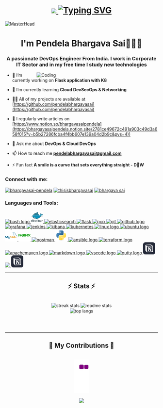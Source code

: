 <h1 align="center">
  <a href="https://git.io/typing-svg">
    <img src="https://capsule-render.vercel.app/api?type=waving&color=gradient&height=100&section=header"/>
    <img src="https://readme-typing-svg.herokuapp.com?font=Fira+Code&weight=500&size=30&pause=100&color=FFCF19&width=435&center=true&lines=ℕ𝕒𝕞𝕒𝕤𝕥𝕙𝕖+🙏🏻;+𝕎𝕖𝕝𝕔𝕠𝕞𝕖+𝕥𝕠+𝕞𝕪+𝔾𝕀𝕋ℍ𝕌𝔹"alt="Typing SVG" />
  </a>
</h1>

[![MasterHead](https://firebasestorage.googleapis.com/v0/b/flexi-coding.appspot.com/o/dempgi7-520f8d5f-63d4-4453-8822-dbc149ae27f8.gif?alt=media&token=91c0c7b2-93c3-4029-b011-1a8703c5730d)](https://rishavchanda.io)

<h1 align="center">I'm Pendela Bhargava Sai🧔🏻‍♂️</h1>
<h3 align="center">A passionate DevOps Engineer From India. I work in Corporate IT Sector and in my free time I study new technologies</h3>

<img align="right" alt="Coding" width="400" src="https://private-user-images.githubusercontent.com/105593686/339971317-9378f537-a7eb-4696-aaed-aee640756ff6.gif?jwt=eyJhbGciOiJIUzI1NiIsInR5cCI6IkpXVCJ9.eyJpc3MiOiJnaXRodWIuY29tIiwiYXVkIjoicmF3LmdpdGh1YnVzZXJjb250ZW50LmNvbSIsImtleSI6ImtleTUiLCJleHAiOjE3MTg1MjI1MzYsIm5iZiI6MTcxODUyMjIzNiwicGF0aCI6Ii8xMDU1OTM2ODYvMzM5OTcxMzE3LTkzNzhmNTM3LWE3ZWItNDY5Ni1hYWVkLWFlZTY0MDc1NmZmNi5naWY_WC1BbXotQWxnb3JpdGhtPUFXUzQtSE1BQy1TSEEyNTYmWC1BbXotQ3JlZGVudGlhbD1BS0lBVkNPRFlMU0E1M1BRSzRaQSUyRjIwMjQwNjE2JTJGdXMtZWFzdC0xJTJGczMlMkZhd3M0X3JlcXVlc3QmWC1BbXotRGF0ZT0yMDI0MDYxNlQwNzE3MTZaJlgtQW16LUV4cGlyZXM9MzAwJlgtQW16LVNpZ25hdHVyZT03MmFkMTFhYjI2YzEyM2FlNjY0NGQzMzI2Njg5MDgwNTllOWRmOWI5NDA5MDdjMmNmZjM3ZDNjOGM4YjhmYmY2JlgtQW16LVNpZ25lZEhlYWRlcnM9aG9zdCZhY3Rvcl9pZD0wJmtleV9pZD0wJnJlcG9faWQ9MCJ9.qEw9EzwwtzoB9dNwxpac4LFpX1wdbPGU2OEcQqIL7Zc">

- 🔭 I’m currently working on **Flask application with K8**

- 🌱 I’m currently learning **Cloud DevSecOps & Networking**

- 👨‍💻 All of my projects are available at [https://github.com/pendelabhargavasai](https://github.com/pendelabhargavasai)

- 📝 I regularly write articles on [https://www.notion.so/bhargavasaipendela](https://bhargavasaipendela.notion.site/2781ce49672c491a903c49d3a658f015?v=b5b27286fcba4f4bb607e139a04d2b9c&pvs=4))

- 💬 Ask me about **DevOps & Cloud DevOps**

- 📫 How to reach me **pendelabhargavasai@gmail.com**

- ⚡ Fun fact **A smile is a curve that sets everything straight - D🌻W**

<h3 align="left">Connect with me:</h3>
<p align="left">
<a href="https://linkedin.com/in/bhargavasai-pendela" target="blank"><img align="center" src="https://raw.githubusercontent.com/rahuldkjain/github-profile-readme-generator/master/src/images/icons/Social/linked-in-alt.svg" alt="bhargavasai-pendela" height="30" width="40" /></a>
<a href="https://instagram.com/thisisbhargavasai" target="blank"><img align="center" src="https://raw.githubusercontent.com/rahuldkjain/github-profile-readme-generator/master/src/images/icons/Social/instagram.svg" alt="thisisbhargavasai" height="30" width="40" /></a>
<a href="https://x.com/Pendela_" target="blank"><img align="center" src="https://raw.githubusercontent.com/rahuldkjain/github-profile-readme-generator/888aff31e1d26dd2a6acf6afebbc34970aeb0118/src/images/icons/Social/twitter.svg" alt="bhargava sai" height="30" width="40" /></a>
</p>

<h3 align="left">Languages and Tools:</h3>
<p align="left">  
<a href="https://www.gnu.org/software/bash/" target="_blank" rel="noreferrer"> <img src="https://cdn.simpleicons.org/gnubash/4EAA25" alt="bash logo"  width="40" height="40"/> </a> 
<a href="https://www.docker.com/" target="_blank" rel="noreferrer"> <img src="https://raw.githubusercontent.com/devicons/devicon/master/icons/docker/docker-original-wordmark.svg" alt="docker" width="40" height="40"/> </a> 
<a href="https://www.elastic.co" target="_blank" rel="noreferrer"> <img src="https://www.vectorlogo.zone/logos/elastic/elastic-icon.svg" alt="elasticsearch" width="40" height="40"/> </a> 
<a href="https://flask.palletsprojects.com/" target="_blank" rel="noreferrer"> <img src="https://www.vectorlogo.zone/logos/pocoo_flask/pocoo_flask-icon.svg" alt="flask" width="40" height="40"/> </a> 
<a href="https://cloud.google.com" target="_blank" rel="noreferrer"> <img src="https://www.vectorlogo.zone/logos/google_cloud/google_cloud-icon.svg" alt="gcp" width="40" height="40"/> </a> 
<a href="https://git-scm.com/" target="_blank" rel="noreferrer"> <img src="https://www.vectorlogo.zone/logos/git-scm/git-scm-icon.svg" alt="git" width="40" height="40"/> </a> 
<a href="https://github.com/" target="_blank" rel="noreferrer"> <img src="https://skillicons.dev/icons?i=github" with="40" height="40" alt="github logo"  /> </a> 
<a href="https://grafana.com" target="_blank" rel="noreferrer"> <img src="https://www.vectorlogo.zone/logos/grafana/grafana-icon.svg" alt="grafana" width="40" height="40"/> </a> 
<a href="https://www.jenkins.io" target="_blank" rel="noreferrer"> <img src="https://www.vectorlogo.zone/logos/jenkins/jenkins-icon.svg" alt="jenkins" width="40" height="40"/> </a> 
<a href="https://www.elastic.co/kibana" target="_blank" rel="noreferrer"> <img src="https://www.vectorlogo.zone/logos/elasticco_kibana/elasticco_kibana-icon.svg" alt="kibana" width="40" height="40"/> </a> 
<a href="https://kubernetes.io" target="_blank" rel="noreferrer"> <img src="https://www.vectorlogo.zone/logos/kubernetes/kubernetes-icon.svg" alt="kubernetes" width="40" height="40"/> </a> 
<a href="https://www.linux.org/" target="_blank" rel="noreferrer"> <img src="https://cdn.jsdelivr.net/gh/devicons/devicon/icons/linux/linux-original.svg" width="40" height="40" alt="linux logo"  /> </a> 
<a href="https://ubuntu.com/" target="_blank" rel="noreferrer"> <img src="https://cdn.jsdelivr.net/gh/devicons/devicon/icons/ubuntu/ubuntu-plain.svg" width="40" height="40" alt="ubuntu logo"  /> </a> 
<a href="https://www.mysql.com/" target="_blank" rel="noreferrer"> <img src="https://raw.githubusercontent.com/devicons/devicon/master/icons/mysql/mysql-original-wordmark.svg" alt="mysql" width="40" height="40"/> </a> 
<a href="https://www.nginx.com" target="_blank" rel="noreferrer"> <img src="https://raw.githubusercontent.com/devicons/devicon/master/icons/nginx/nginx-original.svg" alt="nginx" width="40" height="40"/> </a> 
<a href="https://postman.com" target="_blank" rel="noreferrer"> <img src="https://www.vectorlogo.zone/logos/getpostman/getpostman-icon.svg" alt="postman" width="40" height="40"/> </a> 
<a href="https://www.python.org" target="_blank" rel="noreferrer"> <img src="https://raw.githubusercontent.com/devicons/devicon/master/icons/python/python-original.svg" alt="python" width="40" height="40"/> </a> 
<a href="https://www.ansible.com/" target="_blank" rel="noreferrer"> <img src="https://cdn.simpleicons.org/ansible/EE0000" width="40" height="40" alt="ansible logo"  /> </a> 
<a href="https://www.terraform.io/" target="_blank" rel="noreferrer"> <img src="https://cdn.simpleicons.org/terraform/7B42BC" width="40" height="40" alt="terraform logo"  /> </a> 
<a href="https://maven.apache.org/download.cgi" target="_blank" rel="noreferrer"> <img src="https://skillicons.dev/icons?i=maven" width="40" height="40" alt="apachemaven logo"  /> </a> 
<a href="https://www.markdownguide.org/" target="_blank" rel="noreferrer"> <img src="https://skillicons.dev/icons?i=md" width="40" height="40" alt="markdown logo"  /> </a> 
<a href="https://code.visualstudio.com/" target="_blank" rel="noreferrer"> <img src="https://cdn.jsdelivr.net/gh/devicons/devicon/icons/vscode/vscode-original.svg" width="40" height="40" alt="vscode logo"  /> </a> 
<a href="https://www.putty.org/" target="_blank" rel="noreferrer"> <img src="https://cdn.jsdelivr.net/gh/devicons/devicon/icons/putty/putty-original.svg" width="40" height="40" alt="putty logo"  /> </a>
<a href="https://www.notion.so/" target="_blank" rel="noreferrer"> <img src="https://raw.githubusercontent.com/tandpfun/skill-icons/65dea6c4eaca7da319e552c09f4cf5a9a8dab2c8/icons/Notion-Dark.svg" width="40" height="40" alt="putty logo"  /> </a>
<a href="https://mobaxterm.mobatek.net/" target="_blank" rel="noreferrer"> <img src="<a href="https://www.notion.so/" target="_blank" rel="noreferrer"> <img src="https://raw.githubusercontent.com/tandpfun/skill-icons/65dea6c4eaca7da319e552c09f4cf5a9a8dab2c8/icons/Notion-Dark.svg" width="40" height="40" alt="putty logo"  /> </a>
</p>

<hr/>

<h2 align="center">⚡ Stats ⚡</h2>
<br>
<div align=center>
  <img width=390 src="https://github-readme-streak-stats-salesp07.vercel.app/?user=pendelabhargavasai&count_private=true&theme=react&border_radius=10" alt="streak stats"/>
  <img width=390 src="https://github-readme-stats-salesp07.vercel.app/api?username=pendelabhargavasai&count_private=true&show_icons=true&theme=react&rank_icon=github&border_radius=10" alt="readme stats" />
  <br/>
  <img width=325 align="center" src="https://github-readme-stats-salesp07.vercel.app/api/top-langs/?username=pendelabhargavasai&hide=HTML&langs_count=8&layout=compact&theme=react&border_radius=10&size_weight=0.5&count_weight=0.5&exclude_repo=github-readme-stats" alt="top langs" />
</div>

<br/><br/>

<hr/>

<div align="center">
  <h2>🐍 My Contributions 🐍</h2>
  <br>
  <img alt="snake eating my contributions" src="https://github.com/pendelabhargavasai/pendelabhargavasai/blob/output/github-contribution-grid-snake.gif" />
  
  <br/>
</div>

<p align="center">
  <img src="https://capsule-render.vercel.app/api?type=waving&color=gradient&height=100&section=footer"/>
</p>


